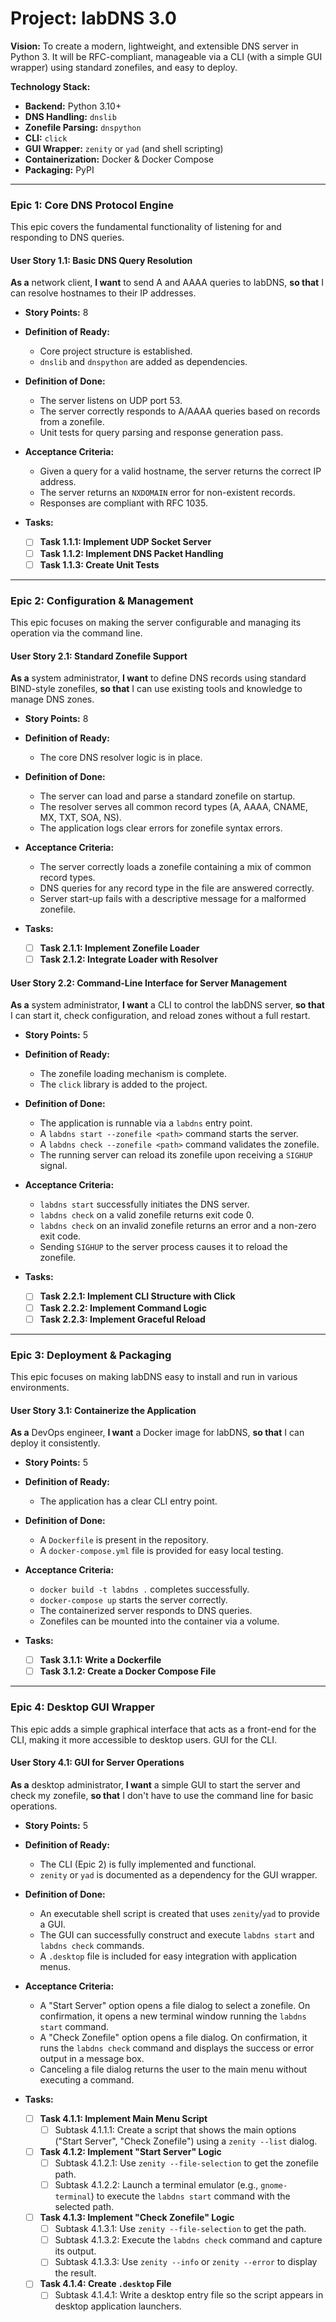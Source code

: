 # **Project: labDNS 3.0**

**Vision:** To create a modern, lightweight, and extensible DNS server in Python 3. It will be RFC-compliant, manageable via a CLI (with a simple GUI wrapper) using standard zonefiles, and easy to deploy.

**Technology Stack:**
* **Backend:** Python 3.10+
* **DNS Handling:** `dnslib`
* **Zonefile Parsing:** `dnspython`
* **CLI:** `click`
* **GUI Wrapper:** `zenity` or `yad` (and shell scripting)
* **Containerization:** Docker & Docker Compose
* **Packaging:** PyPI

---
### Epic 1: Core DNS Protocol Engine

This epic covers the fundamental functionality of listening for and responding to DNS queries.

#### **User Story 1.1: Basic DNS Query Resolution**
**As a** network client, **I want** to send A and AAAA queries to labDNS, **so that** I can resolve hostnames to their IP addresses.

* **Story Points:** 8
* **Definition of Ready:**
    * Core project structure is established.
    * `dnslib` and `dnspython` are added as dependencies.
* **Definition of Done:**
    * The server listens on UDP port 53.
    * The server correctly responds to A/AAAA queries based on records from a zonefile.
    * Unit tests for query parsing and response generation pass.
* **Acceptance Criteria:**
    * Given a query for a valid hostname, the server returns the correct IP address.
    * The server returns an `NXDOMAIN` error for non-existent records.
    * Responses are compliant with RFC 1035.

* **Tasks:**
    * [ ] **Task 1.1.1: Implement UDP Socket Server**
    * [ ] **Task 1.1.2: Implement DNS Packet Handling**
    * [ ] **Task 1.1.3: Create Unit Tests**

---
### Epic 2: Configuration & Management

This epic focuses on making the server configurable and managing its operation via the command line.

#### **User Story 2.1: Standard Zonefile Support**
**As a** system administrator, **I want** to define DNS records using standard BIND-style zonefiles, **so that** I can use existing tools and knowledge to manage DNS zones.

* **Story Points:** 8
* **Definition of Ready:**
    * The core DNS resolver logic is in place.
* **Definition of Done:**
    * The server can load and parse a standard zonefile on startup.
    * The resolver serves all common record types (A, AAAA, CNAME, MX, TXT, SOA, NS).
    * The application logs clear errors for zonefile syntax errors.
* **Acceptance Criteria:**
    * The server correctly loads a zonefile containing a mix of common record types.
    * DNS queries for any record type in the file are answered correctly.
    * Server start-up fails with a descriptive message for a malformed zonefile.

* **Tasks:**
    * [ ] **Task 2.1.1: Implement Zonefile Loader**
    * [ ] **Task 2.1.2: Integrate Loader with Resolver**

#### **User Story 2.2: Command-Line Interface for Server Management**
**As a** system administrator, **I want** a CLI to control the labDNS server, **so that** I can start it, check configuration, and reload zones without a full restart.

* **Story Points:** 5
* **Definition of Ready:**
    * The zonefile loading mechanism is complete.
    * The `click` library is added to the project.
* **Definition of Done:**
    * The application is runnable via a `labdns` entry point.
    * A `labdns start --zonefile <path>` command starts the server.
    * A `labdns check --zonefile <path>` command validates the zonefile.
    * The running server can reload its zonefile upon receiving a `SIGHUP` signal.
* **Acceptance Criteria:**
    * `labdns start` successfully initiates the DNS server.
    * `labdns check` on a valid zonefile returns exit code 0.
    * `labdns check` on an invalid zonefile returns an error and a non-zero exit code.
    * Sending `SIGHUP` to the server process causes it to reload the zonefile.

* **Tasks:**
    * [ ] **Task 2.2.1: Implement CLI Structure with Click**
    * [ ] **Task 2.2.2: Implement Command Logic**
    * [ ] **Task 2.2.3: Implement Graceful Reload**

---
### Epic 3: Deployment & Packaging

This epic focuses on making labDNS easy to install and run in various environments.

#### **User Story 3.1: Containerize the Application**
**As a** DevOps engineer, **I want** a Docker image for labDNS, **so that** I can deploy it consistently.

* **Story Points:** 5
* **Definition of Ready:**
    * The application has a clear CLI entry point.
* **Definition of Done:**
    * A `Dockerfile` is present in the repository.
    * A `docker-compose.yml` file is provided for easy local testing.
* **Acceptance Criteria:**
    * `docker build -t labdns .` completes successfully.
    * `docker-compose up` starts the server correctly.
    * The containerized server responds to DNS queries.
    * Zonefiles can be mounted into the container via a volume.

* **Tasks:**
    * [ ] **Task 3.1.1: Write a Dockerfile**
    * [ ] **Task 3.1.2: Create a Docker Compose File**

---
### Epic 4: Desktop GUI Wrapper

This epic adds a simple graphical interface that acts as a front-end for the CLI, making it more accessible to desktop users.  GUI for the CLI.

#### **User Story 4.1: GUI for Server Operations**
**As a** desktop administrator, **I want** a simple GUI to start the server and check my zonefile, **so that** I don't have to use the command line for basic operations.

* **Story Points:** 5
* **Definition of Ready:**
    * The CLI (Epic 2) is fully implemented and functional.
    * `zenity` or `yad` is documented as a dependency for the GUI wrapper.
* **Definition of Done:**
    * An executable shell script is created that uses `zenity`/`yad` to provide a GUI.
    * The GUI can successfully construct and execute `labdns start` and `labdns check` commands.
    * A `.desktop` file is included for easy integration with application menus.
* **Acceptance Criteria:**
    * A "Start Server" option opens a file dialog to select a zonefile. On confirmation, it opens a new terminal window running the `labdns start` command.
    * A "Check Zonefile" option opens a file dialog. On confirmation, it runs the `labdns check` command and displays the success or error output in a message box.
    * Canceling a file dialog returns the user to the main menu without executing a command.

* **Tasks:**
    * [ ] **Task 4.1.1: Implement Main Menu Script**
        * [ ] Subtask 4.1.1.1: Create a script that shows the main options ("Start Server", "Check Zonefile") using a `zenity --list` dialog.
    * [ ] **Task 4.1.2: Implement "Start Server" Logic**
        * [ ] Subtask 4.1.2.1: Use `zenity --file-selection` to get the zonefile path.
        * [ ] Subtask 4.1.2.2: Launch a terminal emulator (e.g., `gnome-terminal`) to execute the `labdns start` command with the selected path.
    * [ ] **Task 4.1.3: Implement "Check Zonefile" Logic**
        * [ ] Subtask 4.1.3.1: Use `zenity --file-selection` to get the path.
        * [ ] Subtask 4.1.3.2: Execute the `labdns check` command and capture its output.
        * [ ] Subtask 4.1.3.3: Use `zenity --info` or `zenity --error` to display the result.
    * [ ] **Task 4.1.4: Create `.desktop` File**
        * [ ] Subtask 4.1.4.1: Write a desktop entry file so the script appears in desktop application launchers.
